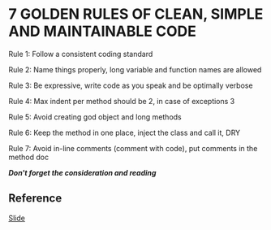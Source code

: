 # 7 GOLDEN RULES OF CLEAN, SIMPLE AND MAINTAINABLE CODE

Rule 1: Follow a consistent coding standard

Rule 2: Name things properly, long variable and function names are allowed

Rule 3: Be expressive, write code as you speak and be optimally verbose

Rule 4: Max indent per method should be 2, in case of exceptions 3

Rule 5: Avoid creating god object and long methods

Rule 6: Keep the method in one place, inject the class and call it, DRY

Rule 7: Avoid in-line comments (comment with code), put comments in the method doc

***Don't forget the consideration and reading***

## Reference
[Slide](http://shhetri.github.io/clean-code/)
